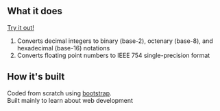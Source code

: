 ## What it does

<a href="https://aaroncql.github.io/CS2100-tools/">Try it out!</a>

1) Converts decimal integers to binary (base-2), octenary (base-8), and
hexadecimal (base-16) notations
2) Converts floating point numbers to IEEE 754 single-precision format

## How it's built

Coded from scratch using <a href="https://getbootstrap.com/">bootstrap</a>.  
Built mainly to learn about web development
